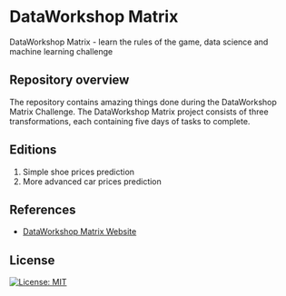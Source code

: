 # DataWorkshop Matrix
DataWorkshop Matrix - learn the rules of the game, data science and machine learning challenge

## Repository overview
The repository contains amazing things done during the DataWorkshop Matrix Challenge. The DataWorkshop Matrix project consists of three transformations, each containing five days of tasks to complete.

## Editions

1. Simple shoe prices prediction
2. More advanced car prices prediction

## References
* [DataWorkshop Matrix Website](https://dataworkshop.eu/matrix)

## License
[![License: MIT](https://img.shields.io/badge/License-MIT-yellow.svg)](https://opensource.org/licenses/MIT)
